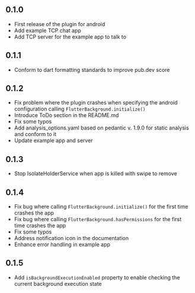 ## 0.1.0

* First release of the plugin for android
* Add example TCP chat app
* Add TCP server for the example app to talk to

## 0.1.1

* Conform to dart formatting standards to improve pub.dev score

## 0.1.2

* Fix problem where the plugin crashes when specifying the android configuration calling `FlutterBackground.initialize()`
* Introduce ToDo section in the README.md
* Fix some typos
* Add analysis_options.yaml based on pedantic v. 1.9.0 for static analysis and conform to it
* Update example app and server

## 0.1.3

* Stop IsolateHolderService when app is killed with swipe to remove

## 0.1.4

* Fix bug where calling `FlutterBackground.initialize()` for the first time crashes the app
* Fix bug where calling `FlutterBackground.hasPermissions` for the first time crashes the app
* Fix some typos
* Address notification icon in the documentation
* Enhance error handling in example app

## 0.1.5

* Add `isBackgroundExecutionEnabled` property to enable checking the current background execution state